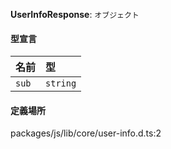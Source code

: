 **UserInfoResponse**: `オブジェクト`

#### 型宣言

| 名前  | 型       |
| :---- | :------- |
| `sub` | `string` |

#### 定義場所

packages/js/lib/core/user-info.d.ts:2